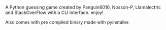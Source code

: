 A Python guessing game created by Panguin6010, Nosson-P, Llamalectric and StackOverFlow with a CLI interface.
enjoy!

Also comes with pre compiled binary made with pyinstaller. 
